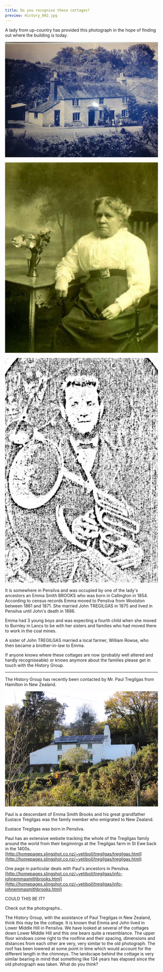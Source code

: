 ```yaml
---
title: Do you recognise these cottages?
preview: History_002.jpg
---
```


A lady from up-country has provided this photograph in the hope of finding out where the building is today.

![Do you recognise these cottages?](./do-you-recognise-these-cottages/History_002.jpg)

![Emma Smith Brooks Tregilgas Pearce](./do-you-recognise-these-cottages/emma_smith_brooks_tregilgas_pearce.jpg)

![John Tregilgas](./do-you-recognise-these-cottages/john_tregilgas.jpg)

It is somewhere in Pensilva and was occupied by one of the lady's ancestors an Emma Smith BROOKS who was born in Callington in 1854. According to census records Emma moved to Pensilva from Woolston between 1861 and 1871. She married John TREGILGAS in 1875 and lived in Pensilva until John's death in 1886.

Emma had 3 young boys and was expecting a fourth child when she moved to Burnley in Lancs to be with her sisters and families who had moved there to work in the coal mines.

A sister of John TREGILGAS married a local farmer, William Rowse, who then became a brother-in-law to Emma.

If anyone knows where these cottages are now (probably well altered and hardly recogniseable) or knows anymore about the families please get in touch with the History Group.

---

The History Group has recently been contacted by Mr. Paul Tregilgas from Hamilton in New Zealand.

![Could this be it?](./do-you-recognise-these-cottages/DSC00477.JPG)

Paul is a descendant of Emma Smith Brooks and his great grandfather Eustace Tregilgas was the family member who emigrated to New Zealand.

Eustace Tregilgas was born in Pensilva.

Paul has an extensive website tracking the whole of the Tregilgas family around the world from their beginnings at the Tregilgas farm in St Ewe back in the 1400s. [http://homepages.slingshot.co.nz/~yetiboil/tregilgas/tregilgas.html](http://homepages.slingshot.co.nz/~yetiboil/tregilgas/tregilgas.html)

One page in particular deals with Paul's ancestors in Pensilva. [http://homepages.slingshot.co.nz/~yetiboil/tregilgas/info-johnemmasmithbrooks.html](http://homepages.slingshot.co.nz/~yetiboil/tregilgas/info-johnemmasmithbrooks.html)

COULD THIS BE IT?

Check out the photographs..

The History Group, with the assistance of Paul Tregilgas in New Zealand, think this may be the cottage. It is known that Emma and John lived in Lower Middle Hill in Pensilva. We have looked at several of the cottages down Lower Middle Hill and this one bears quite a resemblance. The upper floor windows come right to the roofline and their spacing, dimensions and distances from each other are very, very similar to the old photograph. The roof has been lowered at some point in time which would account for the different length in the chimneys. The landscape behind the cottage is very similar bearing in mind that something like 134 years has elapsed since the old photograph was taken. What do you think?
